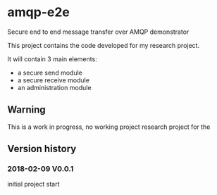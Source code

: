 # amqp-e2e
Secure end to end message transfer over AMQP demonstrator

This project contains the code developed for my research project.

It will contain 3 main elements:
* a secure send module
* a secure receive module 
* an administration module

## Warning
This is a work in progress, no working project research project for the 

## Version history

### 2018-02-09 V0.0.1 
initial project start
